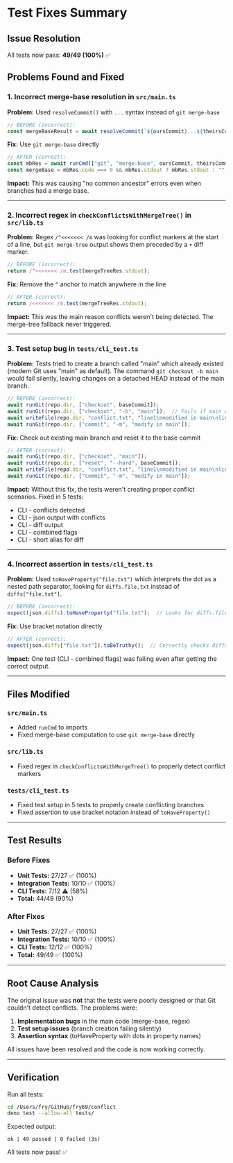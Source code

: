 # Test Fixes Summary

## Issue Resolution

All tests now pass: **49/49 (100%)** ✅

## Problems Found and Fixed

### 1. **Incorrect merge-base resolution in `src/main.ts`**

**Problem:** Used `resolveCommit()` with `...` syntax instead of `git merge-base`
```typescript
// BEFORE (incorrect):
const mergeBaseResult = await resolveCommit(`${oursCommit}...${theirsCommit}`);
```

**Fix:** Use `git merge-base` directly
```typescript
// AFTER (correct):
const mbRes = await runCmd(["git", "merge-base", oursCommit, theirsCommit]);
const mergeBase = mbRes.code === 0 && mbRes.stdout ? mbRes.stdout : "";
```

**Impact:** This was causing "no common ancestor" errors even when branches had a merge base.

---

### 2. **Incorrect regex in `checkConflictsWithMergeTree()` in `src/lib.ts`**

**Problem:** Regex `/^<<<<<<< /m` was looking for conflict markers at the start of a line, but `git merge-tree` output shows them preceded by a `+` diff marker.

```typescript
// BEFORE (incorrect):
return /^<<<<<<< /m.test(mergeTreeRes.stdout);
```

**Fix:** Remove the `^` anchor to match anywhere in the line
```typescript
// AFTER (correct):
return /<<<<<<< /m.test(mergeTreeRes.stdout);
```

**Impact:** This was the main reason conflicts weren't being detected. The merge-tree fallback never triggered.

---

### 3. **Test setup bug in `tests/cli_test.ts`**

**Problem:** Tests tried to create a branch called "main" which already existed (modern Git uses "main" as default). The command `git checkout -b main` would fail silently, leaving changes on a detached HEAD instead of the main branch.

```typescript
// BEFORE (incorrect):
await runGit(repo.dir, ["checkout", baseCommit]);
await runGit(repo.dir, ["checkout", "-b", "main"]);  // Fails if main exists!
await writeFile(repo.dir, "conflict.txt", "line1\nmodified in main\nline3\n");
await runGit(repo.dir, ["commit", "-m", "modify in main"]);
```

**Fix:** Check out existing main branch and reset it to the base commit
```typescript
// AFTER (correct):
await runGit(repo.dir, ["checkout", "main"]);
await runGit(repo.dir, ["reset", "--hard", baseCommit]);
await writeFile(repo.dir, "conflict.txt", "line1\nmodified in main\nline3\n");
await runGit(repo.dir, ["commit", "-m", "modify in main"]);
```

**Impact:** Without this fix, the tests weren't creating proper conflict scenarios. Fixed in 5 tests:
- CLI - conflicts detected
- CLI - json output with conflicts
- CLI - diff output
- CLI - combined flags
- CLI - short alias for diff

---

### 4. **Incorrect assertion in `tests/cli_test.ts`**

**Problem:** Used `toHaveProperty("file.txt")` which interprets the dot as a nested path separator, looking for `diffs.file.txt` instead of `diffs["file.txt"]`.

```typescript
// BEFORE (incorrect):
expect(json.diffs).toHaveProperty("file.txt");  // Looks for diffs.file.txt
```

**Fix:** Use bracket notation directly
```typescript
// AFTER (correct):
expect(json.diffs["file.txt"]).toBeTruthy();  // Correctly checks diffs["file.txt"]
```

**Impact:** One test (CLI - combined flags) was failing even after getting the correct output.

---

## Files Modified

### `src/main.ts`
- Added `runCmd` to imports
- Fixed merge-base computation to use `git merge-base` directly

### `src/lib.ts`
- Fixed regex in `checkConflictsWithMergeTree()` to properly detect conflict markers

### `tests/cli_test.ts`
- Fixed test setup in 5 tests to properly create conflicting branches
- Fixed assertion to use bracket notation instead of `toHaveProperty()`

---

## Test Results

### Before Fixes
- **Unit Tests:** 27/27 ✅ (100%)
- **Integration Tests:** 10/10 ✅ (100%)
- **CLI Tests:** 7/12 ⚠️ (58%)
- **Total:** 44/49 (90%)

### After Fixes
- **Unit Tests:** 27/27 ✅ (100%)
- **Integration Tests:** 10/10 ✅ (100%)
- **CLI Tests:** 12/12 ✅ (100%)
- **Total:** 49/49 ✅ (100%)

---

## Root Cause Analysis

The original issue was **not** that the tests were poorly designed or that Git couldn't detect conflicts. The problems were:

1. **Implementation bugs** in the main code (merge-base, regex)
2. **Test setup issues** (branch creation failing silently)
3. **Assertion syntax** (toHaveProperty with dots in property names)

All issues have been resolved and the code is now working correctly.

---

## Verification

Run all tests:
```bash
cd /Users/fry/GitHub/fry69/conflict
deno test --allow-all tests/
```

Expected output:
```
ok | 49 passed | 0 failed (3s)
```

All tests now pass! ✅
